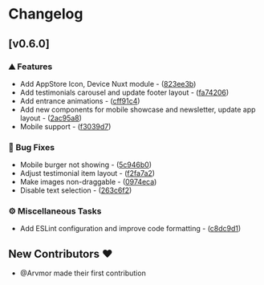 # Changelog
## [v0.6.0]

### ⛰️  Features

- Add AppStore Icon, Device Nuxt module - ([823ee3b](https://github.com/arvmor/metapro/commit/823ee3b9c49265375fbeaa8159a14e75d3a9cc2e))
- Add testimonials carousel and update footer layout - ([fa74206](https://github.com/arvmor/metapro/commit/fa74206540478dcbd3a73aefacd1ee200fab7888))
- Add entrance animations - ([cff91c4](https://github.com/arvmor/metapro/commit/cff91c4565aff85ca49cc2e59c5932e157a2091d))
- Add new components for mobile showcase and newsletter, update app layout - ([2ac95a8](https://github.com/arvmor/metapro/commit/2ac95a86a1ca7583696228f7c28470401a5890e9))
- Mobile support - ([f3039d7](https://github.com/arvmor/metapro/commit/f3039d788f94a1ee2a9e642603152cf79039dce5))

### 🐛 Bug Fixes

- Mobile burger not showing - ([5c946b0](https://github.com/arvmor/metapro/commit/5c946b0b4a59b006300f4a4cbdc039c2b69db744))
- Adjust testimonial item layout - ([f2fa7a2](https://github.com/arvmor/metapro/commit/f2fa7a2661899b9a493a15aa675fd0c742e91cf9))
- Make images non-draggable - ([0974eca](https://github.com/arvmor/metapro/commit/0974eca57bbd9ea1eca4efe0088ac2d152cb1f7b))
- Disable text selection - ([263c6f2](https://github.com/arvmor/metapro/commit/263c6f263da7bd14267221f34c481bbeb3923350))

### ⚙️ Miscellaneous Tasks

- Add ESLint configuration and improve code formatting - ([c8dc9d1](https://github.com/arvmor/metapro/commit/c8dc9d108e19f8082f1f7ee4c80e4674c6b8217b))

## New Contributors ❤️

* @Arvmor made their first contribution

<!-- generated by git-cliff -->
